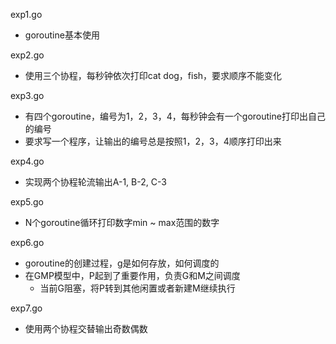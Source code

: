 exp1.go 
- goroutine基本使用

exp2.go
- 使用三个协程，每秒钟依次打印cat dog，fish，要求顺序不能变化

exp3.go 
- 有四个goroutine，编号为1，2，3，4，每秒钟会有一个goroutine打印出自己的编号
- 要求写一个程序，让输出的编号总是按照1，2，3，4顺序打印出来

exp4.go
- 实现两个协程轮流输出A-1, B-2, C-3

exp5.go
- N个goroutine循环打印数字min ~ max范围的数字

exp6.go
- goroutine的创建过程，g是如何存放，如何调度的
- 在GMP模型中，P起到了重要作用，负责G和M之间调度
  - 当前G阻塞，将P转到其他闲置或者新建M继续执行

exp7.go
- 使用两个协程交替输出奇数偶数